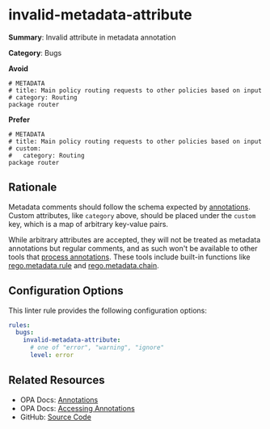 # invalid-metadata-attribute

**Summary**: Invalid attribute in metadata annotation

**Category**: Bugs

**Avoid**
```rego
# METADATA
# title: Main policy routing requests to other policies based on input
# category: Routing
package router
```

**Prefer**
```rego
# METADATA
# title: Main policy routing requests to other policies based on input
# custom:
#   category: Routing
package router
```

## Rationale

Metadata comments should follow the schema expected by
[annotations](https://www.openpolicyagent.org/docs/policy-language/#annotations). Custom attributes, like
`category` above, should be placed under the `custom` key, which is a map of arbitrary key-value pairs.

While arbitrary attributes are accepted, they will not be treated as metadata annotations but regular comments, and as
such won't be available to other tools that
[process annotations](https://www.openpolicyagent.org/docs/policy-language/#accessing-annotations).
These tools include built-in functions like
[rego.metadata.rule](https://www.openpolicyagent.org/docs/policy-reference/#builtin-rego-regometadatarule) and
[rego.metadata.chain](https://www.openpolicyagent.org/docs/policy-reference/#builtin-rego-regometadatachain).

## Configuration Options

This linter rule provides the following configuration options:

```yaml
rules:
  bugs:
    invalid-metadata-attribute:
      # one of "error", "warning", "ignore"
      level: error
```

## Related Resources

- OPA Docs: [Annotations](https://www.openpolicyagent.org/docs/policy-language/#annotations)
- OPA Docs: [Accessing Annotations](https://www.openpolicyagent.org/docs/policy-language/#accessing-annotations)
- GitHub: [Source Code](https://github.com/open-policy-agent/regal/blob/main/bundle/regal/rules/bugs/invalid-metadata-attribute/invalid_metadata_attribute.rego)
